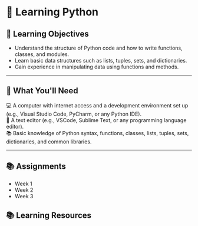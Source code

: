 # 📝 Learning Python

## 🎯 Learning Objectives  
- Understand the structure of Python code and how to write functions, classes, and modules.  
- Learn basic data structures such as lists, tuples, sets, and dictionaries.  
- Gain experience in manipulating data using functions and methods.

---

## 📝 What You'll Need  
💻 A computer with internet access and a development environment set up (e.g., Visual Studio Code, PyCharm, or any Python IDE).  
📝 A text editor (e.g., VSCode, Sublime Text, or any programming language editor).  
📚 Basic knowledge of Python syntax, functions, classes, lists, tuples, sets, dictionaries, and common libraries.

---

## 📚 Assignments    
- Week 1
- Week 2
- Week 3

## 📚 Learning Resources  
